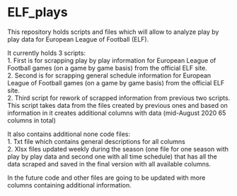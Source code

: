 # ELF_plays
This repository holds scripts and files which will allow to analyze play by play data for European League of Football (ELF).

It currently holds 3 scripts:<br>
	1. First is for scrapping play by play information for European League of Football games (on a game by game basis) from the official ELF site.<br>
	2. Second is for scrapping general schedule information for European League of Football games (on a game by game basis) from the official ELF site.<br>
	2. Third script for rework of scrapped information from previous two scripts. This script takes data from the files created by previous ones and based on information in it creates additional columns with data (mid-August 2020 65 columns in total)
  
It also contains additional none code files:<br>
	1. Txt file which contains general descriptions for all columns<br>
	2. Xlsx files updated weekly during the season (one file for one season with play by play data and second one with all time schedule) that has all the data scraped and saved in the final version with all available columns.
    
In the future code and other files are going to be updated with more columns containing additional information.
